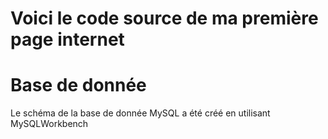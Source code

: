 # Voici le code source de ma première page internet

# Base de donnée

Le schéma de la base de donnée MySQL a été créé en utilisant MySQLWorkbench

